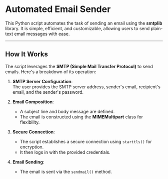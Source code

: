 # Automated Email Sender  

This Python script automates the task of sending an email using the **smtplib** library. It is simple, efficient, and customizable, allowing users to send plain-text email messages with ease.  

---

## How It Works  

The script leverages the **SMTP (Simple Mail Transfer Protocol)** to send emails. Here's a breakdown of its operation:  
1. **SMTP Server Configuration**:  
   The user provides the SMTP server address, sender's email, recipient's email, and the sender's password.  

2. **Email Composition**:  
   - A subject line and body message are defined.  
   - The email is constructed using the **MIMEMultipart** class for flexibility.  

3. **Secure Connection**:  
   - The script establishes a secure connection using `starttls()` for encryption.  
   - It then logs in with the provided credentials.  

4. **Email Sending**:  
   - The email is sent via the `sendmail()` method.  
